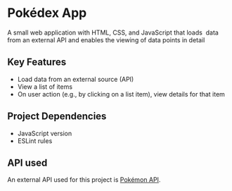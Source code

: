 # Pokédex App
A   small   web   application   with   HTML,   CSS,   and   JavaScript   that   loads  data   from   an   external   API   and   enables   the   viewing   of   data   points   in   detail
<br>
## Key Features
- Load   data   from   an   external   source   (API)
- View   a   list   of   items
- On   user   action   (e.g.,   by   clicking   on   a   list   item),   view   details   for   that   item

## Project Dependencies
- JavaScript version
- ESLint rules

## API used
An external API used for this project is [Pokémon API](https://pokeapi.co/).

 

